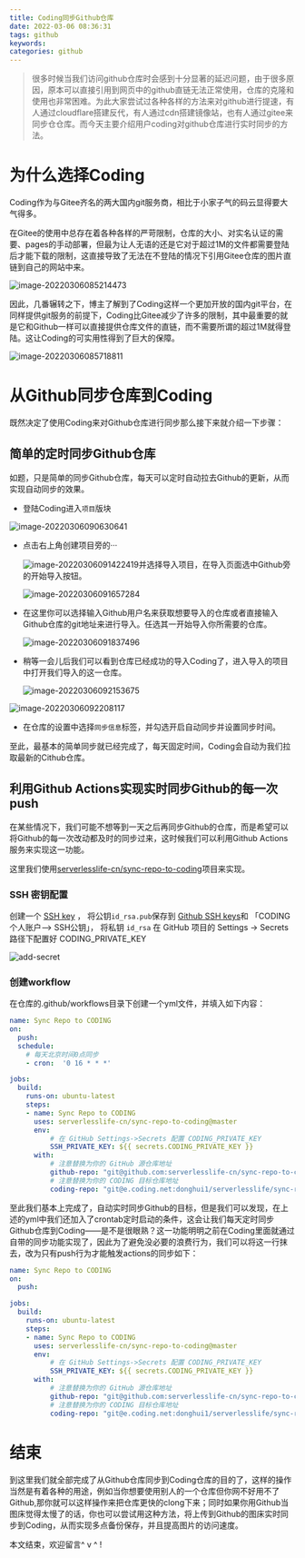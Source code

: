 ```yaml
---
title: Coding同步Github仓库
date: 2022-03-06 08:36:31
tags: github
keywords:
categories: github
---
```


> 很多时候当我们访问github仓库时会感到十分显著的延迟问题，由于很多原因，原本可以直接引用到网页中的github直链无法正常使用，仓库的克隆和使用也非常困难。为此大家尝试过各种各样的方法来对github进行提速，有人通过cloudflare搭建反代，有人通过cdn搭建镜像站，也有人通过gitee来同步仓仓库。而今天主要介绍用户coding对github仓库进行实时同步的方法。

# 为什么选择Coding

Coding作为与Gitee齐名的两大国内git服务商，相比于小家子气的码云显得要大气得多。

在Gitee的使用中总存在着各种各样的严苛限制，仓库的大小、对实名认证的需要、pages的手动部署，但最为让人无语的还是它对于超过1M的文件都需要登陆后才能下载的限制，这直接导致了无法在不登陆的情况下引用Gitee仓库的图片直链到自己的网站中来。

![image-20220306085214473](https://zzy-ac1.coding.net/t/zzy-ac1/p/import-p2i9/d/My-Selves-Cloud/git/raw/main/images/2022/03/06/image-20220306085214473.png)

因此，几番辗转之下，博主了解到了Coding这样一个更加开放的国内git平台，在同样提供git服务的前提下，Coding比Gitee减少了许多的限制，其中最重要的就是它和Github一样可以直接提供仓库文件的直链，而不需要所谓的超过1M就得登陆。这让Coding的可实用性得到了巨大的保障。

![image-20220306085718811](https://zzy-ac1.coding.net/t/zzy-ac1/p/import-p2i9/d/My-Selves-Cloud/git/raw/main/images/2022/03/06/image-20220306085718811.png)

# 从Github同步仓库到Coding

既然决定了使用Coding来对Github仓库进行同步那么接下来就介绍一下步骤：

## 简单的定时同步Github仓库

如题，只是简单的同步Github仓库，每天可以定时自动拉去Github的更新，从而实现自动同步的效果。

* 登陆Coding进入`项目`版块

![image-20220306090630641](https://zzy-ac1.coding.net/t/zzy-ac1/p/import-p2i9/d/My-Selves-Cloud/git/raw/main/images/2022/03/06/image-20220306090630641.png)

* 点击右上角创建项目旁的···

  ![image-20220306091422419](https://zzy-ac1.coding.net/t/zzy-ac1/p/import-p2i9/d/My-Selves-Cloud/git/raw/main/images/2022/03/06/image-20220306091422419.png)并选择导入项目，在导入页面选中Github旁的开始导入按钮。

  ![image-20220306091657284](https://zzy-ac1.coding.net/t/zzy-ac1/p/import-p2i9/d/My-Selves-Cloud/git/raw/main/images/2022/03/06/image-20220306091657284.png)

* 在这里你可以选择输入Github用户名来获取想要导入的仓库或者直接输入Github仓库的git地址来进行导入。任选其一开始导入你所需要的仓库。

  ![image-20220306091837496](https://zzy-ac1.coding.net/t/zzy-ac1/p/import-p2i9/d/My-Selves-Cloud/git/raw/main/images/2022/03/06/image-20220306091837496.png)

* 稍等一会儿后我们可以看到仓库已经成功的导入Coding了，进入导入的项目中打开我们导入的这一仓库。

  ![image-20220306092153675](https://zzy-ac1.coding.net/t/zzy-ac1/p/import-p2i9/d/My-Selves-Cloud/git/raw/main/images/2022/03/06/image-20220306092153675.png)

![image-20220306092208117](https://zzy-ac1.coding.net/t/zzy-ac1/p/import-p2i9/d/My-Selves-Cloud/git/raw/main/images/2022/03/06/image-20220306092208117.png)

* 在仓库的设置中选择`同步信息`标签，并勾选开启自动同步并设置同步时间。



至此，最基本的简单同步就已经完成了，每天固定时间，Coding会自动为我们拉取最新的Cithub仓库。



## 利用Github Actions实现实时同步Github的每一次push

在某些情况下，我们可能不想等到一天之后再同步Github的仓库，而是希望可以将Github的每一次改动都及时的同步过来，这时候我们可以利用Github Actions服务来实现这一功能。

这里我们使用[serverlesslife-cn/sync-repo-to-coding](https://github.com/serverlesslife-cn/sync-repo-to-coding)项目来实现。

### SSH 密钥配置

创建一个 [SSH key](https://help.github.com/en/github/authenticating-to-github/generating-a-new-ssh-key-and-adding-it-to-the-ssh-agent#generating-a-new-ssh-key) ， 将公钥`id_rsa.pub`保存到 [Github SSH keys](https://github.com/settings/keys)和 「CODING 个人账户——> SSH公钥」， 将私钥 `id_rsa` 在 GitHub 项目的 Settings -> Secrets 路径下配置好 CODING_PRIVATE_KEY

![add-secret](https://gh.zzy-ac.workers.dev/https://raw.githubusercontent.com/serverlesslife-cn/sync-repo-to-coding/master/img/add-secret.png)

### 创建workflow

在仓库的.github/workflows目录下创建一个yml文件，并填入如下内容：

```yml
name: Sync Repo to CODING
on:
  push:
  schedule:
    # 每天北京时间0点同步
    - cron:  '0 16 * * *'

jobs:
  build:
    runs-on: ubuntu-latest
    steps:
    - name: Sync Repo to CODING
      uses: serverlesslife-cn/sync-repo-to-coding@master
      env:
          # 在 GitHub Settings->Secrets 配置 CODING_PRIVATE_KEY
          SSH_PRIVATE_KEY: ${{ secrets.CODING_PRIVATE_KEY }}
      with:
          # 注意替换为你的 GitHub 源仓库地址
          github-repo: "git@github.com:serverlesslife-cn/sync-repo-to-coding.git"
          # 注意替换为你的 CODING 目标仓库地址
          coding-repo: "git@e.coding.net:donghui1/serverlesslife/sync-repo-to-coding.git"
```

至此我们基本上完成了，自动实时同步Github的目标，但是我们可以发现，在上述的yml中我们还加入了crontab定时启动的条件，这会让我们每天定时同步Github仓库到Coding——是不是很眼熟？这一功能明明之前在Coding里面就通过自带的同步功能实现了，因此为了避免没必要的浪费行为，我们可以将这一行抹去，改为只有push行为才能触发actions的同步如下：

```yml
name: Sync Repo to CODING
on:
  push:

jobs:
  build:
    runs-on: ubuntu-latest
    steps:
    - name: Sync Repo to CODING
      uses: serverlesslife-cn/sync-repo-to-coding@master
      env:
          # 在 GitHub Settings->Secrets 配置 CODING_PRIVATE_KEY
          SSH_PRIVATE_KEY: ${{ secrets.CODING_PRIVATE_KEY }}
      with:
          # 注意替换为你的 GitHub 源仓库地址
          github-repo: "git@github.com:serverlesslife-cn/sync-repo-to-coding.git"
          # 注意替换为你的 CODING 目标仓库地址
          coding-repo: "git@e.coding.net:donghui1/serverlesslife/sync-repo-to-coding.git"
```



# 结束

到这里我们就全部完成了从Github仓库同步到Coding仓库的目的了，这样的操作当然是有着各种的用途，例如当你想要使用别人的一个仓库但你网不好用不了Github,那你就可以这样操作来把仓库更快的clong下来；同时如果你用Github当图床觉得太慢了的话，你也可以尝试用这种方法，将上传到Github的图床实时同步到Coding，从而实现多点备份保存，并且提高图片的访问速度。

本文结束，欢迎留言^ v ^ !
